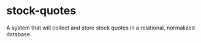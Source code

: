 # stock-quotes
A system that will collect and store stock quotes in a relational, normalized database.
